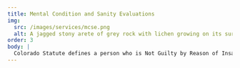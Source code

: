 ```yaml
---
title: Mental Condition and Sanity Evaluations
img:
  src: /images/services/mcse.png
  alt: A jagged stony arete of grey rock with lichen growing on its surface
order: 3
body: |
  Colorado Statute defines a person who is Not Guilty by Reason of Insanity (NGRI) as "A person who is so diseased or defective in mind at the time of the commission of the act as to be incapable of distinguishing right from wrong with respect to that act" or "A person who suffered from a condition of mind caused by mental disease or defect that prevented the person from forming a culpable mental state that is an essential element of a crime charged" (CRS § 16-8-101.5). All sanity evaluations include an  evaluation of a defendant’s competency to proceed. For individuals charged with a class 1 or 2 felony, or felony sex offense, video recording of the evaluation is required and must be preserved.
---
```

